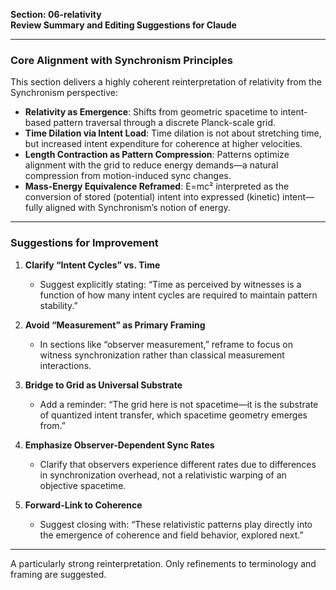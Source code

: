 **Section: 06-relativity**  
**Review Summary and Editing Suggestions for Claude**

---

### Core Alignment with Synchronism Principles

This section delivers a highly coherent reinterpretation of relativity from the Synchronism perspective:

- **Relativity as Emergence**: Shifts from geometric spacetime to intent-based pattern traversal through a discrete Planck-scale grid.
- **Time Dilation via Intent Load**: Time dilation is not about stretching time, but increased intent expenditure for coherence at higher velocities.
- **Length Contraction as Pattern Compression**: Patterns optimize alignment with the grid to reduce energy demands—a natural compression from motion-induced sync changes.
- **Mass-Energy Equivalence Reframed**: E=mc² interpreted as the conversion of stored (potential) intent into expressed (kinetic) intent—fully aligned with Synchronism’s notion of energy.

---

### Suggestions for Improvement

1. **Clarify “Intent Cycles” vs. Time**
   - Suggest explicitly stating: “Time as perceived by witnesses is a function of how many intent cycles are required to maintain pattern stability.”

2. **Avoid “Measurement” as Primary Framing**
   - In sections like “observer measurement,” reframe to focus on witness synchronization rather than classical measurement interactions.

3. **Bridge to Grid as Universal Substrate**
   - Add a reminder: “The grid here is not spacetime—it is the substrate of quantized intent transfer, which spacetime geometry emerges from.”

4. **Emphasize Observer-Dependent Sync Rates**
   - Clarify that observers experience different rates due to differences in synchronization overhead, not a relativistic warping of an objective spacetime.

5. **Forward-Link to Coherence**
   - Suggest closing with: “These relativistic patterns play directly into the emergence of coherence and field behavior, explored next.”

---

A particularly strong reinterpretation. Only refinements to terminology and framing are suggested.
